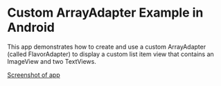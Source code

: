 # Custom ArrayAdapter Example in Android

This app demonstrates how to create and use a custom ArrayAdapter (called FlavorAdapter) to display a custom list item view that contains an ImageView and two TextViews.

[Screenshot of app](http://i.imgur.com/V47Qyfm.png?2)
